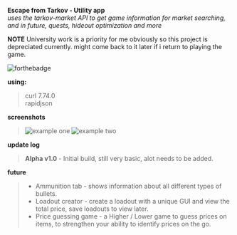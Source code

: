 
**Escape from Tarkov - Utility app**                    
*uses the tarkov-market API to get game information for market searching, and in future, quests, hideout optimization and more*     

**NOTE**
University work is a priority for me obviously so this project is depreciated currently. might come back to it later if i return to playing the game.

![forthebadge](https://forthebadge.com/images/badges/built-with-love.svg)

**using:**
> curl 7.74.0           
> rapidjson

**screenshots**
> ![example one](https://i.imgur.com/BvOURru.png)
> ![example two](https://i.imgur.com/0dDm0Pr.png)

**update log**
> **Alpha v1.0** - Initial build, still very basic, alot needs to be added.

**future**
> - Ammunition tab - shows information about all different types of bullets.
> - Loadout creator - create a loadout with a unique GUI and view the total price, save loadouts to view later.
> - Price guessing game - a Higher / Lower game to guess prices on items, to strengthen your ability to identify prices on the go.
